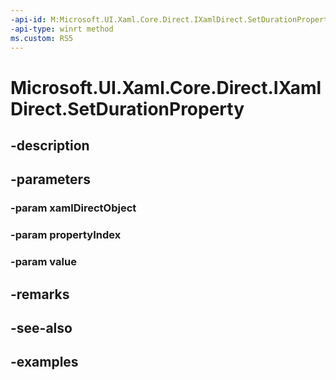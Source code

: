 ```yaml
---
-api-id: M:Microsoft.UI.Xaml.Core.Direct.IXamlDirect.SetDurationProperty(Microsoft.UI.Xaml.Core.Direct.XamlDirectObject,Microsoft.UI.Xaml.Core.Direct.XamlPropertyIndex,Windows.UI.Xaml.Duration)
-api-type: winrt method
ms.custom: RS5
---
```


<!-- Method syntax.
public void IXamlDirect.SetDurationProperty(XamlDirectObject xamlDirectObject, XamlPropertyIndex propertyIndex, Duration value)
-->

# Microsoft.UI.Xaml.Core.Direct.IXamlDirect.SetDurationProperty

## -description

## -parameters
### -param xamlDirectObject

### -param propertyIndex

### -param value

## -remarks

## -see-also

## -examples

